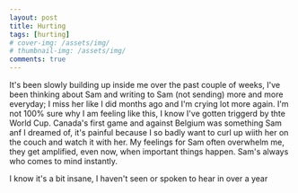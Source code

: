 ```yaml
---
layout: post
title: Hurting
tags: [hurting]
# cover-img: /assets/img/
# thumbnail-img: /assets/img/
comments: true
---
```

It's been slowly building up inside me over the past couple of weeks, I've been thinking about Sam and writing to Sam (not sending) more and more everyday; I miss her like I did months ago and I'm crying lot more again. I'm not 100% sure why I am feeling like this, I know I've gotten triggerd by thte World Cup. Canada's first game and against Belgium was something Sam anf I dreamed of, it's painful because I so badly want to curl up wiith her on the couch and watch it with her. My feelings for Sam often overwhelm me, they get amplified, even now, when important things happen. Sam's always who comes to mind instantly.  
  
I know it's a bit insane, I haven't seen or spoken to hear in over a year
